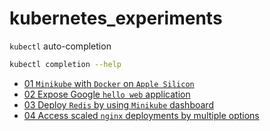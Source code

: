 # kubernetes_experiments

`kubectl` auto-completion

```bash
kubectl completion --help
```

- [01 `Minikube` with `Docker` on `Apple Silicon`](./01_minikube_docker_mac_m1.md)
- [02 Expose Google `hello web` application](./02_run_expose_hello_app.md)
- [03 Deploy `Redis` by using `Minikube` dashboard](./03_redis_by_dashboard.md)
- [04 Access scaled `nginx` deployments by multiple options](./04_nginx_ingress.md)